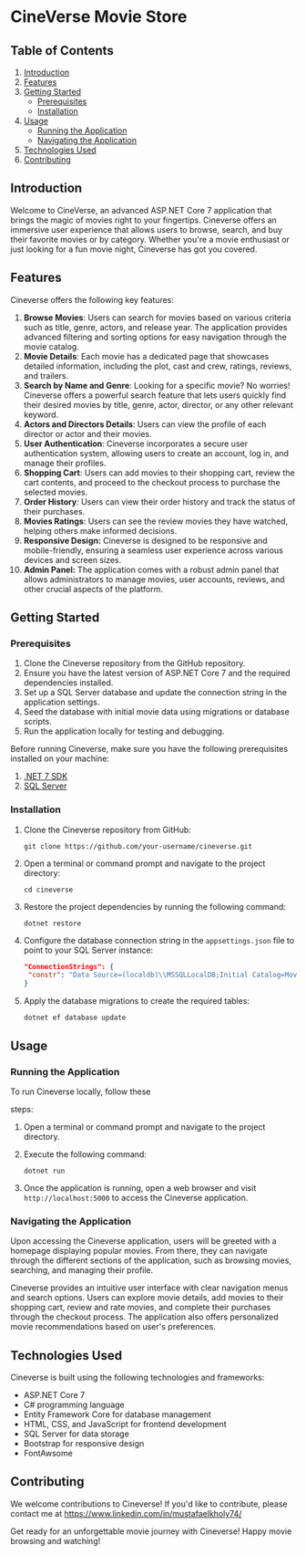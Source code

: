 # CineVerse Movie Store

## Table of Contents

1. [Introduction](#introduction)
2. [Features](#features)
3. [Getting Started](#getting-started)
   - [Prerequisites](#prerequisites)
   - [Installation](#installation)
4. [Usage](#usage)
   - [Running the Application](#running-the-application)
   - [Navigating the Application](#navigating-the-application)
5. [Technologies Used](#technologies-used)
6. [Contributing](#contributing)

## Introduction

Welcome to CineVerse, an advanced ASP.NET Core 7 application that brings the magic of movies right to your fingertips. Cineverse offers an immersive user experience that allows users to browse, search, and buy their favorite movies or by category. Whether you're a movie enthusiast or just looking for a fun movie night, Cineverse has got you covered.

## Features

Cineverse offers the following key features:

1. **Browse Movies**: Users can search for movies based on various criteria such as title, genre, actors, and release year. The application provides advanced filtering and sorting options for easy navigation through the movie catalog.
2. **Movie Details**: Each movie has a dedicated page that showcases detailed information, including the plot, cast and crew, ratings, reviews, and trailers.
3. **Search by Name and Genre**: Looking for a specific movie? No worries! Cineverse offers a powerful search feature that lets users quickly find their desired movies by title, genre, actor, director, or any other relevant keyword.
4. **Actors and Directors Details**: Users can view the profile of each director or actor and their movies.
5. **User Authentication**: Cineverse incorporates a secure user authentication system, allowing users to create an account, log in, and manage their profiles.
6. **Shopping Cart**: Users can add movies to their shopping cart, review the cart contents, and proceed to the checkout process to purchase the selected movies.
7. **Order History**: Users can view their order history and track the status of their purchases.
6. **Movies Ratings**: Users can see the review movies they have watched, helping others make informed decisions.
7. **Responsive Design:** Cineverse is designed to be responsive and mobile-friendly, ensuring a seamless user experience across various devices and screen sizes.
8. **Admin Panel:** The application comes with a robust admin panel that allows administrators to manage movies, user accounts, reviews, and other crucial aspects of the platform.

## Getting Started

### Prerequisites

1. Clone the Cineverse repository from the GitHub repository.
2. Ensure you have the latest version of ASP.NET Core 7 and the required dependencies installed.
3. Set up a SQL Server database and update the connection string in the application settings.
4. Seed the database with initial movie data using migrations or database scripts.
5. Run the application locally for testing and debugging.

Before running Cineverse, make sure you have the following prerequisites installed on your machine:

1. [.NET 7 SDK](https://dotnet.microsoft.com/download/dotnet/7.0)
2. [SQL Server](https://www.microsoft.com/en-us/sql-server/sql-server-downloads)

### Installation

1. Clone the Cineverse repository from GitHub:

   ```
   git clone https://github.com/your-username/cineverse.git
   ```

2. Open a terminal or command prompt and navigate to the project directory:

   ```
   cd cineverse
   ```

3. Restore the project dependencies by running the following command:

   ```
   dotnet restore
   ```

4. Configure the database connection string in the `appsettings.json` file to point to your SQL Server instance:

   ```json
   "ConnectionStrings": {
    "constr": "Data Source=(localdb)\\MSSQLLocalDB;Initial Catalog=MovieStore;Integrated Security=True;TrustServerCertificate=True"
   }
   ```

5. Apply the database migrations to create the required tables:

   ```
   dotnet ef database update
   ```

## Usage

### Running the Application

To run Cineverse locally, follow these

 steps:

1. Open a terminal or command prompt and navigate to the project directory.

2. Execute the following command:

   ```
   dotnet run
   ```

3. Once the application is running, open a web browser and visit `http://localhost:5000` to access the Cineverse application.

### Navigating the Application

Upon accessing the Cineverse application, users will be greeted with a homepage displaying popular movies. From there, they can navigate through the different sections of the application, such as browsing movies, searching, and managing their profile.

Cineverse provides an intuitive user interface with clear navigation menus and search options. Users can explore movie details, add movies to their shopping cart, review and rate movies, and complete their purchases through the checkout process. The application also offers personalized movie recommendations based on user's preferences.

## Technologies Used

Cineverse is built using the following technologies and frameworks:

- ASP.NET Core 7
- C# programming language
- Entity Framework Core for database management
- HTML, CSS, and JavaScript for frontend development
- SQL Server for data storage
- Bootstrap for responsive design
- FontAwsome

## Contributing

We welcome contributions to Cineverse! If you'd like to contribute, please contact me at https://www.linkedin.com/in/mustafaelkholy74/

Get ready for an unforgettable movie journey with Cineverse! Happy movie browsing and watching!
